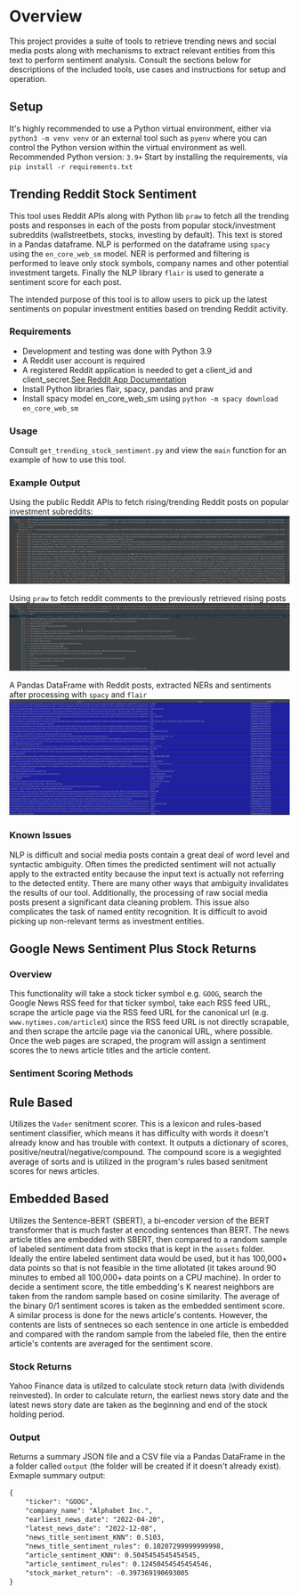 # Overview
This project provides a suite of tools to retrieve trending news and social media posts along with mechanisms to extract relevant entities from this text to perform sentiment analysis. Consult the sections below for descriptions of the included tools, use cases and instructions for setup and operation.

## Setup
It's highly recommended to use a Python virtual environment, either via `python3 -m venv venv` or an external tool such as `pyenv` where you can control the Python version within the virtual environment as well.
Recommended Python version: `3.9+`
Start by installing the requirements, via `pip install -r requirements.txt`

## Trending Reddit Stock Sentiment
This tool uses Reddit APIs along with Python lib `praw` to fetch all the trending posts and responses in each of the posts from popular stock/investment subreddits (wallstreetbets, stocks, investing by default). 
This text is stored in a Pandas dataframe. NLP is performed on the dataframe using `spacy` using the `en_core_web_sm` model. NER is performed and filtering is performed to 
leave only stock symbols, company names and other potential investment targets. Finally the NLP library `flair` is used to generate a sentiment score for each post. 

The intended purpose of this tool is to allow users to pick up the latest sentiments on popular investment entities based on trending Reddit activity. 


### Requirements
- Development and testing was done with Python 3.9
- A Reddit user account is required
- A registered Reddit application is needed to get a client_id and client_secret.[See Reddit App Documentation](https://www.reddit.com/prefs/apps) 
- Install Python libraries flair, spacy, pandas and praw
- Install spacy model en_core_web_sm using `python -m spacy download en_core_web_sm`


### Usage
Consult `get_trending_stock_sentiment.py` and view the `main` function for an example of how to use this tool. 


### Example Output
Using the public Reddit APIs to fetch rising/trending Reddit posts on popular investment subreddits:
![image info](./img/posts.png)

Using `praw` to fetch reddit comments to the previously retrieved rising posts
![image info](./img/responses.png)

A Pandas DataFrame with Reddit posts, extracted NERs and sentiments after processing with `spacy` and `flair`
![image info](./img/ner_sentiment_df.png)

### Known Issues
NLP is difficult and social media posts contain a great deal of word level and syntactic ambiguity. Often times the predicted sentiment will not actually apply to the extracted entity because the
input text is actually not referring to the detected entity. There are many other ways that ambiguity invalidates the results of our tool. Additionally, the processing of raw social media posts present 
a significant data cleaning problem. This issue also complicates the task of named entity recognition. It is difficult to avoid picking up non-relevant terms as investment entities. 



## Google News Sentiment Plus Stock Returns

### Overview
This functionality will take a stock ticker symbol e.g. `GOOG`, search the Google News RSS feed for that ticker symbol, take each RSS feed URL, scrape the article page via the RSS feed URL for the canonical url (e.g. `www.nytimes.com/articleX`) since the RSS feed URL is not directly scrapable, and then scrape the artcile page via the canonical URL, where possible. Once the web pages are scraped, the program will assign a sentiment scores the to news article titles and the article content.

### Sentiment Scoring Methods
## Rule Based
Utilizes the `Vader` senitment scorer. This is a lexicon and rules-based sentiment classifier, which means it has difficulty with words it doesn't already know and has trouble with context. It outputs a dictionary of scores, positive/neutral/negative/compound. The compound score is a wegighted average of sorts and is utilized in the program's rules based senitment scores for news articles.
## Embedded Based
Utilizes the Sentence-BERT (SBERT), a bi-encoder version of the BERT transformer that is much faster at encoding sentences than BERT. The news article titles are embedded with SBERT, then compared to a random sample of labeled sentiment data from stocks that is kept in the `assets` folder. Ideally the entire labeled sentiment data would be used, but it has 100,000+ data points so that is not feasible in the time allotated (it takes around 90 minutes to embed all 100,000+ data points on a CPU machine). In order to decide a sentiment score, the title embedding's K nearest neighbors are taken from the random sample based on cosine similarity. The average of the binary 0/1 sentiment scores is taken as the embedded sentiment score.
A similar process is done for the news article's contents. However, the contents are lists of sentneces so each sentence in one article is embedded and compared with the random sample from the labeled file, then the entire article's contents are averaged for the sentiment score.

### Stock Returns
Yahoo Finance data is utilzed to calculate stock return data (with dividends reinvested). In order to calculate return, the earliest news story date and the latest news story date are taken as the beginning and end of the stock holding period.

### Output
Returns a summary JSON file and a CSV file via a Pandas DataFrame in the a folder called `output` (the folder will be created if it doesn't already exist).
Exmaple summary output:
```
{
    "ticker": "GOOG",
    "company_name": "Alphabet Inc.",
    "earliest_news_date": "2022-04-20",
    "latest_news_date": "2022-12-08",
    "news_title_sentiment_KNN": 0.5103,
    "news_title_sentiment_rules": 0.10207299999999998,
    "article_sentiment_KNN": 0.5045454545454545,
    "article_sentiment_rules": 0.12450454545454546,
    "stock_market_return": -0.397369190693005
}
```

